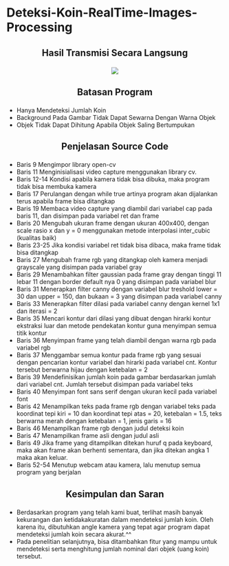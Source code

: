 # Deteksi-Koin-RealTime-Images-Processing

## <p align="center">Hasil Transmisi Secara Langsung</p>
<p align="center"><img src= "https://github.com/acid99/Deteksi-Koin-RealTime-Images-Processing/blob/main/hasil.png?raw=true"></p>

## <p align="center">Batasan Program</p>
- Hanya Mendeteksi Jumlah Koin 
- Background Pada Gambar Tidak Dapat Sewarna Dengan Warna Objek 
- Objek Tidak Dapat Dihitung Apabila Objek Saling Bertumpukan
  
## <p align="center">Penjelasan Source Code</p>
- Baris 9 Mengimpor library open-cv
- Baris 11 Menginisialisasi video capture menggunakan library cv.
- Baris 12-14 Kondisi apabila kamera tidak bisa dibuka, maka program tidak bisa membuka kamera
- Baris 17 Perulangan dengan while true artinya program akan dijalankan terus apabila frame bisa ditangkap
- Baris 19 Membaca video capture yang diambil dari variabel cap pada baris 11, dan disimpan pada variabel ret dan frame
- Baris 20 Mengubah ukuran frame dengan ukuran 400x400, dengan scale rasio x dan y = 0 menggunakan metode interpolasi inter_cubic (kualitas baik)
- Baris 23-25 Jika kondisi variabel ret tidak bisa dibaca, maka frame tidak bisa ditangkap 
- Baris 27 Mengubah frame rgb yang ditangkap oleh kamera menjadi grayscale yang disimpan 	pada variabel gray
- Baris 29 Menambahkan filter gaussian pada frame gray dengan tinggi 11 lebar 11 dengan border default nya 0 yang disimpan pada variabel blur
- Baris 31 Menerapkan filter canny dengan variabel blur treshold lower = 30 dan upper = 150, dan bukaan = 3 yang disimpan pada variabel canny
- Baris 33	Menerapkan filter dilasi pada variabel canny dengan kernel 1x1 dan iterasi = 2
- Baris 35 Mencari kontur dari dilasi yang dibuat dengan hirarki kontur ekstraksi luar dan 	metode pendekatan kontur guna menyimpan semua titik kontur
- Baris 36 Menyimpan frame yang telah diambil dengan warna rgb pada variabel rgb
- Baris 37 Menggambar semua kontur pada frame rgb yang sesuai dengan pencarian kontur variabel dan hirarki pada variabel cnt. Kontur tersebut berwarna hijau dengan 	ketebalan = 2
- Baris 39 Mendefinisikan jumlah koin pada gambar berdasarkan jumlah dari variabel cnt. Jumlah tersebut disimpan pada variabel teks
- Baris 40 Menyimpan font sans serif dengan ukuran kecil pada variabel font
- Baris 42 Menampilkan teks pada frame rgb dengan variabel teks pada koordinat tepi kiri = 10 dan koordinat tepi atas = 20, ketebalan = 1.5, teks berwarna merah dengan ketebalan = 1, jenis garis = 16 
- Baris 46 Menampilkan frame rgb dengan judul deteksi koin
- Baris 47 Menampilkan frame asli dengan judul asli
- Baris 49 Jika frame yang ditampilkan ditekan huruf q pada keyboard, maka akan frame akan 	berhenti sementara, dan jika ditekan angka 1 maka akan keluar.
- Baris 52-54 Menutup webcam atau kamera, lalu menutup semua program yang berjalan

## <p align="center">Kesimpulan dan Saran</p>
- Berdasarkan program yang telah kami buat, terlihat masih banyak kekurangan dan ketidakakuratan dalam mendeteksi jumlah koin. Oleh karena itu, dibutuhkan angle kamera yang tepat agar program dapat mendeteksi jumlah koin secara akurat.^^
- Pada penelitian selanjutnya, bisa ditambahkan fitur yang mampu untuk mendeteksi serta menghitung jumlah nominal dari objek (uang koin) tersebut. 